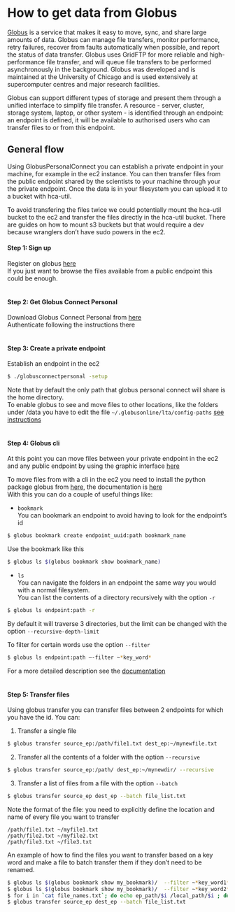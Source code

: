 

# How to get data from Globus

[Globus](https://www.globus.org/) is a service that makes it easy to move, sync, and share large amounts of data. Globus can manage file transfers, monitor performance, retry failures, recover from faults automatically when possible, and report the status of data transfer. Globus uses GridFTP for more reliable and high-performance file transfer, and will queue file transfers to be performed asynchronously in the background.
Globus was developed and is maintained at the University of Chicago and is used extensively at supercomputer centres and major research facilities. 

Globus can support different types of storage and present them through a unified interface to simplify file transfer. 
A resource - server, cluster, storage system, laptop, or other system - is identified through an endpoint: an endpoint is defined, it will be available to authorised users who can transfer files to or from this endpoint.

## General flow
Using GlobusPersonalConnect you can establish a private endpoint in your machine, for example in the ec2 instance. 
You can then transfer files from the public endpoint shared by the scientists to your machine through your the private endpoint.
Once the data is in your filesystem you can upload it to a bucket with hca-util.

To avoid transfering the files twice we could potentially mount the hca-util bucket to the ec2 and transfer the files directly in the hca-util bucket. There are guides on how to mount s3 buckets but that would require a dev because wranglers don’t have sudo powers in the ec2.

#### Step 1: Sign up
Register on globus [here](https://auth.globus.org/p/login?client_id=89ba3e72-768f-4ddb-952d-e0bb7305e2c7&scope=urn%3Aglobus%3Aauth%3Ascope%3Aauth.globus.org%3Aview_identities+urn%3Aglobus%3Aauth%3Ascope%3Anexus.api.globus.org%3Agroups+urn%3Aglobus%3Aauth%3Ascope%3Atransfer.api.globus.org%3Aall&response_type=token&redirect_uri=%2Fv2%2Foauth2%2Fauthorize%3Fclient_id%3D89ba3e72-768f-4ddb-952d-e0bb7305e2c7%26scope%3Durn%253Aglobus%253Aauth%253Ascope%253Aauth.globus.org%253Aview_identities%2520urn%253Aglobus%253Aauth%253Ascope%253Anexus.api.globus.org%253Agroups%2520urn%253Aglobus%253Aauth%253Ascope%253Atransfer.api.globus.org%253Aall%26response_type%3Dtoken%26redirect_uri%3Dhttps%253A%252F%252Fapp.globus.org%252Flogin%26redirect_name%3DGlobus%2520Web%2520App%26state%3Dewa5ysmp6xj%26viewlocale%3Den_US&redirect_name=Globus+Web+App&viewlocale=en_US)\
If you just want to browse the files available from a public endpoint this could be enough.
 <br/>
  <br/>

#### Step 2: Get Globus Connect Personal
Download Globus Connect Personal from [here](https://docs.globus.org/how-to/globus-connect-personal-linux/)\
Authenticate following the instructions there
 <br/>
 <br/>
 
#### Step 3: Create a private endpoint
Establish an endpoint in the ec2
```bash
$ ./globusconnectpersonal -setup 
```
Note that by default the only path that globus personal connect will share is the home directory.\
To enable globus to see and move files to other locations, like the folders under /data you have to edit the file `~/.globusonline/lta/config-paths` [see instructions](https://docs.globus.org/how-to/globus-connect-personal-linux/#config-paths)
 <br/>
 <br/>

#### Step 4: Globus cli
At this point you can move files between your private endpoint in the ec2 and any public endpoint by using the graphic interface [here](https://auth.globus.org/p/login?client_id=89ba3e72-768f-4ddb-952d-e0bb7305e2c7&scope=urn%3Aglobus%3Aauth%3Ascope%3Aauth.globus.org%3Aview_identities+urn%3Aglobus%3Aauth%3Ascope%3Anexus.api.globus.org%3Agroups+urn%3Aglobus%3Aauth%3Ascope%3Atransfer.api.globus.org%3Aall&response_type=token&redirect_uri=%2Fv2%2Foauth2%2Fauthorize%3Fclient_id%3D89ba3e72-768f-4ddb-952d-e0bb7305e2c7%26scope%3Durn%253Aglobus%253Aauth%253Ascope%253Aauth.globus.org%253Aview_identities%2520urn%253Aglobus%253Aauth%253Ascope%253Anexus.api.globus.org%253Agroups%2520urn%253Aglobus%253Aauth%253Ascope%253Atransfer.api.globus.org%253Aall%26response_type%3Dtoken%26redirect_uri%3Dhttps%253A%252F%252Fapp.globus.org%252Flogin%26redirect_name%3DGlobus%2520Web%2520App%26state%3Dewa5ysmp6xj%26viewlocale%3Den_US&redirect_name=Globus+Web+App&viewlocale=en_US)

To move files from with a cli in the ec2 you need to install the python package globus from [here](https://docs.globus.org/cli/), the documentation is [here](https://docs.globus.org/cli/reference/list-commands/) \
With this you can do a couple of useful things like:

- `bookmark` \
You can bookmark an endpoint to avoid having to look for the endpoint’s id
```bash
$ globus bookmark create endpoint_uuid:path bookmark_name
```

Use the bookmark like this
```bash
$ globus ls $(globus bookmark show bookmark_name)
```

- `ls` \
You can navigate the folders in an endpoint the same way you would with a normal filesystem.\
You can list the contents of a directory recursively with the option `-r`
```bash
$ globus ls endpoint:path -r
```
By default it will traverse 3 directories, but the limit can be changed with the option `--recursive-depth-limit` 

To filter for certain words use the option `--filter`
```bash
$ globus ls endpoint:path –-filter ~*key_word*
```
For a more detailed description see the [documentation](https://docs.globus.org/cli/reference/ls/)
 <br/>
 <br/>

#### Step 5: Transfer files
Using globus transfer you can transfer files between 2 endpoints for which you have the id.
You can:
1. Transfer a single file
```bash
$ globus transfer source_ep:/path/file1.txt dest_ep:~/mynewfile.txt
```

2. Transfer all the contents of a folder with the option `--recursive`
```bash
$ globus transfer source_ep:/path/ dest_ep:~/mynewdir/ --recursive
```

3. Transfer a list of files from a file with the option `--batch`
```bash
$ globus transfer source_ep dest_ep --batch file_list.txt
```
Note the format of the file: you need to explicitly define the location and name of every file you want to transfer
```
/path/file1.txt ~/myfile1.txt
/path/file2.txt ~/myfile2.txt
/path/file3.txt ~/file3.txt
```

An example of how to find the files you want to transfer based on a key word and make a file to batch transfer them if they don’t need to be renamed.
```bash
$ globus ls $(globus bookmark show my_bookmark)/  --filter ~*key_word1* >> file_names.txt
$ globus ls $(globus bookmark show my_bookmark)/  --filter ~*key_word2* >> file_names.txt
$ for i in `cat file_names.txt`; do echo ep_path/$i /local_path/$i ; done > file_list.txt
$ globus transfer source_ep dest_ep --batch file_list.txt
```
